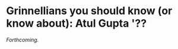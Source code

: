 Grinnellians you should know (or know about): Atul Gupta '??
============================================================

*Forthcoming.*
